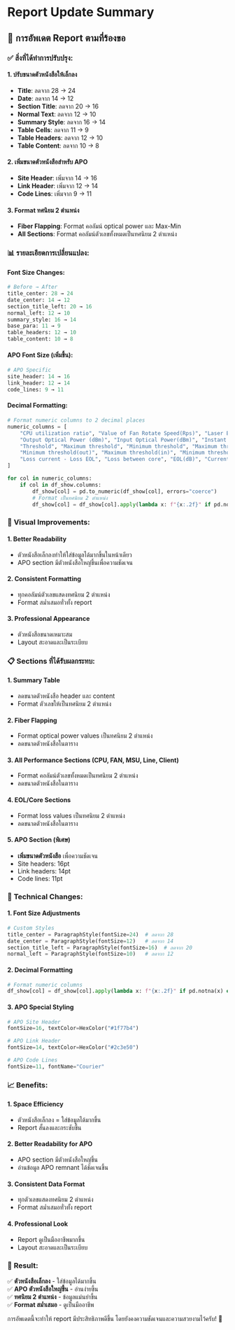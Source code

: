 # Report Update Summary

## 🎯 **การอัพเดต Report ตามที่ร้องขอ**

### ✅ **สิ่งที่ได้ทำการปรับปรุง:**

#### **1. ปรับขนาดตัวหนังสือให้เล็กลง**
- **Title**: ลดจาก 28 → 24
- **Date**: ลดจาก 14 → 12  
- **Section Title**: ลดจาก 20 → 16
- **Normal Text**: ลดจาก 12 → 10
- **Summary Style**: ลดจาก 16 → 14
- **Table Cells**: ลดจาก 11 → 9
- **Table Headers**: ลดจาก 12 → 10
- **Table Content**: ลดจาก 10 → 8

#### **2. เพิ่มขนาดตัวหนังสือสำหรับ APO**
- **Site Header**: เพิ่มจาก 14 → 16
- **Link Header**: เพิ่มจาก 12 → 14
- **Code Lines**: เพิ่มจาก 9 → 11

#### **3. Format ทศนิยม 2 ตำแหน่ง**
- **Fiber Flapping**: Format คอลัมน์ optical power และ Max-Min
- **All Sections**: Format คอลัมน์ตัวเลขทั้งหมดเป็นทศนิยม 2 ตำแหน่ง

### 📊 **รายละเอียดการเปลี่ยนแปลง:**

#### **Font Size Changes:**
```python
# Before → After
title_center: 28 → 24
date_center: 14 → 12
section_title_left: 20 → 16
normal_left: 12 → 10
summary_style: 16 → 14
base_para: 11 → 9
table_headers: 12 → 10
table_content: 10 → 8
```

#### **APO Font Size (เพิ่มขึ้น):**
```python
# APO Specific
site_header: 14 → 16
link_header: 12 → 14
code_lines: 9 → 11
```

#### **Decimal Formatting:**
```python
# Format numeric columns to 2 decimal places
numeric_columns = [
    "CPU utilization ratio", "Value of Fan Rotate Speed(Rps)", "Laser Bias Current(mA)",
    "Output Optical Power (dBm)", "Input Optical Power(dBm)", "Instant BER After FEC",
    "Threshold", "Maximum threshold", "Minimum threshold", "Maximum threshold(out)", 
    "Minimum threshold(out)", "Maximum threshold(in)", "Minimum threshold(in)",
    "Loss current - Loss EOL", "Loss between core", "EOL(dB)", "Current Attenuation(dB)"
]

for col in numeric_columns:
    if col in df_show.columns:
        df_show[col] = pd.to_numeric(df_show[col], errors="coerce")
        # Format เป็นทศนิยม 2 ตำแหน่ง
        df_show[col] = df_show[col].apply(lambda x: f"{x:.2f}" if pd.notna(x) else "")
```

### 🎨 **Visual Improvements:**

#### **1. Better Readability**
- ตัวหนังสือเล็กลงทำให้ใส่ข้อมูลได้มากขึ้นในหน้าเดียว
- APO section มีตัวหนังสือใหญ่ขึ้นเพื่อความชัดเจน

#### **2. Consistent Formatting**
- ทุกคอลัมน์ตัวเลขแสดงทศนิยม 2 ตำแหน่ง
- Format สม่ำเสมอทั่วทั้ง report

#### **3. Professional Appearance**
- ตัวหนังสือขนาดเหมาะสม
- Layout สะอาดและเป็นระเบียบ

### 📋 **Sections ที่ได้รับผลกระทบ:**

#### **1. Summary Table**
- ลดขนาดตัวหนังสือ header และ content
- Format ตัวเลขให้เป็นทศนิยม 2 ตำแหน่ง

#### **2. Fiber Flapping**
- Format optical power values เป็นทศนิยม 2 ตำแหน่ง
- ลดขนาดตัวหนังสือในตาราง

#### **3. All Performance Sections (CPU, FAN, MSU, Line, Client)**
- Format คอลัมน์ตัวเลขทั้งหมดเป็นทศนิยม 2 ตำแหน่ง
- ลดขนาดตัวหนังสือในตาราง

#### **4. EOL/Core Sections**
- Format loss values เป็นทศนิยม 2 ตำแหน่ง
- ลดขนาดตัวหนังสือในตาราง

#### **5. APO Section (พิเศษ)**
- **เพิ่มขนาดตัวหนังสือ** เพื่อความชัดเจน
- Site headers: 16pt
- Link headers: 14pt  
- Code lines: 11pt

### 🔧 **Technical Changes:**

#### **1. Font Size Adjustments**
```python
# Custom Styles
title_center = ParagraphStyle(fontSize=24)  # ลดจาก 28
date_center = ParagraphStyle(fontSize=12)   # ลดจาก 14
section_title_left = ParagraphStyle(fontSize=16)  # ลดจาก 20
normal_left = ParagraphStyle(fontSize=10)   # ลดจาก 12
```

#### **2. Decimal Formatting**
```python
# Format numeric columns
df_show[col] = df_show[col].apply(lambda x: f"{x:.2f}" if pd.notna(x) else "")
```

#### **3. APO Special Styling**
```python
# APO Site Header
fontSize=16, textColor=HexColor("#1f77b4")

# APO Link Header  
fontSize=14, textColor=HexColor("#2c3e50")

# APO Code Lines
fontSize=11, fontName="Courier"
```

### 📈 **Benefits:**

#### **1. Space Efficiency**
- ตัวหนังสือเล็กลง = ใส่ข้อมูลได้มากขึ้น
- Report สั้นลงและกระชับขึ้น

#### **2. Better Readability for APO**
- APO section มีตัวหนังสือใหญ่ขึ้น
- อ่านข้อมูล APO remnant ได้ชัดเจนขึ้น

#### **3. Consistent Data Format**
- ทุกตัวเลขแสดงทศนิยม 2 ตำแหน่ง
- Format สม่ำเสมอทั่วทั้ง report

#### **4. Professional Look**
- Report ดูเป็นมืออาชีพมากขึ้น
- Layout สะอาดและเป็นระเบียบ

### 🎯 **Result:**

✅ **ตัวหนังสือเล็กลง** - ใส่ข้อมูลได้มากขึ้น  
✅ **APO ตัวหนังสือใหญ่ขึ้น** - อ่านง่ายขึ้น  
✅ **ทศนิยม 2 ตำแหน่ง** - ข้อมูลแม่นยำขึ้น  
✅ **Format สม่ำเสมอ** - ดูเป็นมืออาชีพ  

การอัพเดตนี้จะทำให้ report มีประสิทธิภาพดีขึ้น โดยยังคงความชัดเจนและความสวยงามไว้ครับ! 🎉
